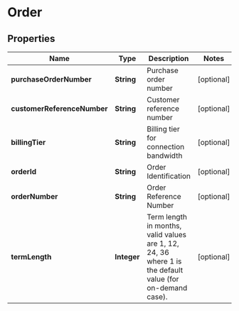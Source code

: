 

# Order


## Properties

| Name | Type | Description | Notes |
|------------ | ------------- | ------------- | -------------|
|**purchaseOrderNumber** | **String** | Purchase order number |  [optional] |
|**customerReferenceNumber** | **String** | Customer reference number |  [optional] |
|**billingTier** | **String** | Billing tier for connection bandwidth |  [optional] |
|**orderId** | **String** | Order Identification |  [optional] |
|**orderNumber** | **String** | Order Reference Number |  [optional] |
|**termLength** | **Integer** | Term length in months, valid values are 1, 12, 24, 36 where 1 is the default value (for on-demand case). |  [optional] |




